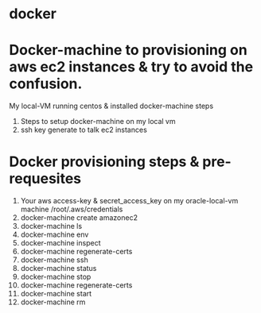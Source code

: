 # docker

# Docker-machine to provisioning on aws ec2 instances & try to avoid the confusion. 
My local-VM running centos & installed docker-machine steps

1) Steps to setup docker-machine on my local vm 
2) ssh key generate to talk ec2 instances

# Docker provisioning steps & pre-requesites 
1) Your aws access-key & secret_access_key on my oracle-local-vm machine /root/.aws/credentials
2) docker-machine create amazonec2
3) docker-machine ls
4) docker-machine env
5) docker-machine inspect
6) docker-machine regenerate-certs
7) docker-machine ssh
8) docker-machine status
9) docker-machine stop 
10) docker-machine regenerate-certs
11) docker-machine start
12) docker-machine rm
